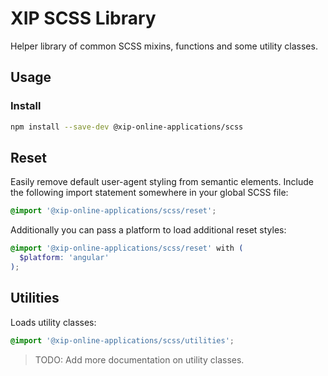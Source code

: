# XIP SCSS Library

Helper library of common SCSS mixins, functions and some utility classes.

## Usage

### Install

```sh
npm install --save-dev @xip-online-applications/scss
```

## Reset

Easily remove default user-agent styling from semantic elements. Include the following import statement somewhere in your global SCSS file:

```scss
@import '@xip-online-applications/scss/reset';
```

Additionally you can pass a platform to load additional reset styles:

```scss
@import '@xip-online-applications/scss/reset' with (
  $platform: 'angular'
);
```

## Utilities

Loads utility classes:

```scss
@import '@xip-online-applications/scss/utilities';
```

> TODO: Add more documentation on utility classes.